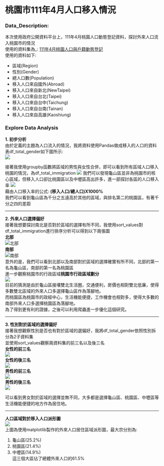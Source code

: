 # 桃園市111年4月人口移入情況

### Data_Description:
本次使用政府公開資料平台上，111年4月桃園人口動態登記資料，探討外來人口流入桃園市的情況  
使用的資料集為_: [111年4月桃園人口與戶籍動態登記](https://data.gov.tw/dataset/155575)  
使用的資料如下:  
* 區域(Region)
* 性別(Gender)
* 總人口數(Population)
* 移入人口來自國外(Abroad)
* 移入人口來自新北(NewTaipei)
* 移入人口來自台北(Taipei)
* 移入人口來自台中(Taichung)
* 移入人口來自台南(Tainan)
* 移入人口來自高雄(Kaoshiung)

### Explore Data Analysis
**1. 初步分析**  
由於定義的主題為人口流入的情況，我將資料使用Pandas做成移入的人口的資料表df_total_gender如下圖所示:  
![](https://github.com/DarrenLUCreate/DarreNC/blob/master/Img/df3.png)
  
接著我使用groupby函數將區域的男性與女性合併，即可以看到所有區域人口移入桃園的情況，為df_total_immigration
![](https://github.com/DarrenLUCreate/DarreNC/blob/master/Img/%E6%A1%83%E5%9C%92%E4%BA%BA%E5%8F%A3%E7%B8%BD%E8%A1%A8.png)
我們可以發現龜山區並非為桃園市的核心區域，但移入人口卻比桃園區以及中壢區高出許多，進一部探討各區的人口移入率
![](https://github.com/DarrenLUCreate/DarreNC/blob/master/Img/%E6%A1%83%E5%9C%924%E6%9C%88%E4%BA%BA%E5%8F%A3%E7%A7%BB%E5%85%A5%E7%8E%87.png)  
藉由人口移入率的公式: **(移入人口/總人口)X1000%**  
我們可以看到龜山區為千分之五遠高於其他的區域，與排名第二的桃園區，有著千分之四的差距 

****
**2. 外來人口選擇偏好**  
接著我想要探討南北是否對於區域的選擇有所不同，我使用sort_values對df_total_immigration進行排序分析可以得到以下兩張圖  
**北部**  
![北部](https://github.com/DarrenLUCreate/DarreNC/blob/master/Img/north.png)  
**南部**  
![南部](https://github.com/DarrenLUCreate/DarreNC/blob/master/Img/south.png)  
意外的是，我們可以看到北部以及南部對於區域的選擇確實有所不同，北部的第一名為龜山區，南部的第一名為桃園區   
進一步觀察桃園市的行政區域**桃園市行政區域劃分**    
![](https://github.com/DarrenLUCreate/DarreNC/blob/master/Img/800px-Taoyuan_City_Map_Chinese_Ver.png)  
目前的猜測是由於龜山區接壤雙北生活圈，交通便利，房價也相對雙北低廉，使得多數雙北區域的外來人口多選擇龜山區作為落腳地。  
而桃園區為桃園市的政經中心，生活機能便捷，工作機會也相對多，使得大多數的南部外來人口多選擇桃園區為落腳地。  
為了得到更有利的證據，之後可以利用爬蟲進一步優化這個研究。  

****

**3. 性別對於區域的選擇偏好**  
接著我想觀察性別是否也有對於區域的選偏好，我將df_total_gender依照性別拆分為2子資料集  
並使用sort_values觀察兩資料集的前三名以及後三名  
**女性的前三名**  
![](https://github.com/DarrenLUCreate/DarreNC/blob/master/Img/female_head.png)  
**女性的後三名**  
![](https://github.com/DarrenLUCreate/DarreNC/blob/master/Img/female_tail.png)  
**男性的前三名**  
![](https://github.com/DarrenLUCreate/DarreNC/blob/master/Img/male_head.png)  
**男性的後三名**  
![](https://github.com/DarrenLUCreate/DarreNC/blob/master/Img/male_tail.png)  

可以看到男女對於區域的選擇並無不同，大多都是選擇龜山區、桃園區、中壢區等生活機能便捷的地方作為居住地。

****
**人口區域對於移入人口派形圖**  
![](https://github.com/DarrenLUCreate/DarreNC/blob/master/Img/%E6%A1%83%E5%9C%92%E7%A7%BB%E5%85%A5%E5%9C%93%E9%A4%85%E5%9C%96.png)  
上圖為使用matplotlib製作的外來人口居住區域派形圖，最大宗分別為:  
1. 龜山區(25.2%)
2. 桃園區(21.4%)
3. 中壢區(14.9%)  
這三個大區佔了總體外來人口的61.5%




